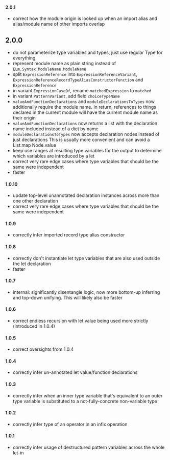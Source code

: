 #### 2.0.1
- correct how the module origin is looked up when an import alias and alias/module name of other imports overlap

## 2.0.0
- do not parameterize type variables and types, just use regular Type for everything
- represent module name as plain string instead of `ELm.Syntax.ModuleName.ModuleName`
- split `ExpressionReference` into `ExpressionReferenceVariant`, `ExpressionReferenceRecordTypeAliasConstructorFunction` and `ExpressionReference`
- in variant `ExpressionCaseOf`, rename `matchedExpression` to `matched`
- in variant `PatternVariant`, add field `choiceTypeName`
- `valueAndFunctionDeclarations` and `moduleDeclarationsToTypes` now additionally require the module name. In return, references to things declared in the current module will have the current module name as their origin
- `valueAndFunctionDeclarations` now returns a list with the declaration name included instead of a dict by name
- `moduleDeclarationsToTypes` now accepts declaration nodes instead of just declarations
  This is usually more convenient and can avoid a List.map Node.value
- keep use ranges at resulting type variables for the output
  to determine which variables are introduced by a let
- correct very rare edge cases where type variables that should be the same were independent
- faster

#### 1.0.10
- update top-level unannotated declaration instances across more than one other declaration
- correct very rare edge cases where type variables that should be the same were independent

#### 1.0.9
- correctly infer imported record type alias constructor

#### 1.0.8
- correctly don't instantiate let type variables that are also used outside the let declaration
- faster

#### 1.0.7
- internal: significantly disentangle logic, now more bottom-up inferring and top-down unifying.
  This will likely also be faster

#### 1.0.6
- correct endless recursion with let value being used more strictly (introduced in 1.0.4)

#### 1.0.5
- correct oversights from 1.0.4

#### 1.0.4
- correctly infer un-annotated let value/function declarations

#### 1.0.3
- correctly infer when an inner type variable that's equivalent to an outer type variable is substituted to a not-fully-concrete non-variable type

#### 1.0.2
- correctly infer type of an operator in an infix operation

#### 1.0.1
- correctly infer usage of destructured pattern variables across the whole let-in
